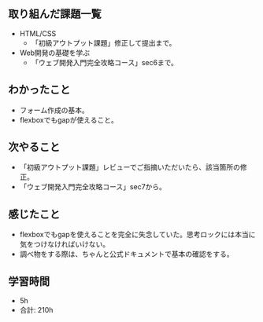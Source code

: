 ## 取り組んだ課題一覧

- HTML/CSS
    - 「初級アウトプット課題」修正して提出まで。
- Web開発の基礎を学ぶ
  - 「ウェブ開発入門完全攻略コース」sec6まで。
## わかったこと
- フォーム作成の基本。
- flexboxでもgapが使えること。
  
## 次やること
- 「初級アウトプット課題」レビューでご指摘いただいたら、該当箇所の修正。
- 「ウェブ開発入門完全攻略コース」sec7から。
## 感じたこと
- flexboxでもgapを使えることを完全に失念していた。思考ロックには本当に気をつけなければいけない。
- 調べ物をする際は、ちゃんと公式ドキュメントで基本の確認をする。

## 学習時間

- 5h
- 合計: 210h